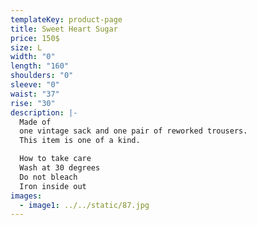 ```yaml
---
templateKey: product-page
title: Sweet Heart Sugar
price: 150$
size: L
width: "0"
length: "160"
shoulders: "0"
sleeve: "0"
waist: "37"
rise: "30"
description: |-
  Made of
  one vintage sack and one pair of reworked trousers.
  This item is one of a kind. 

  How to take care
  Wash at 30 degrees
  Do not bleach
  Iron inside out
images:
  - image1: ../../static/87.jpg
---
```

